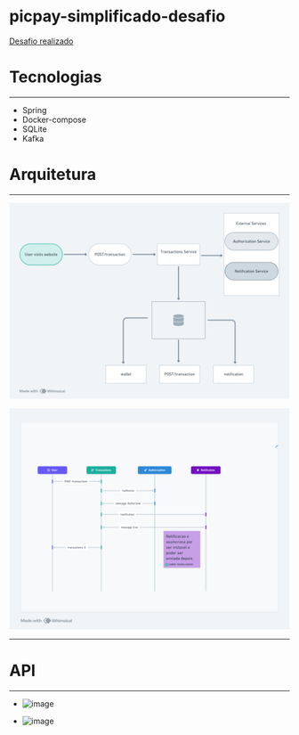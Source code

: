 # picpay-simplificado-desafio

[Desafio realizado](https://github.com/PicPay/picpay-desafio-backend?tab=readme-ov-file)

# Tecnologias
___

- Spring
- Docker-compose
- SQLite
- Kafka

# Arquitetura

---

![diagrama.png](diagrama.png)

![diagrama-atividades.png](driagrama-atividades.png)

---

# API

---

- ![image](https://github.com/user-attachments/assets/4415935f-7f3b-4178-8915-f4c7ca487eff)


- ![image](https://github.com/user-attachments/assets/33dfcee6-2cce-4f44-88c5-28ff35faa8b1)
